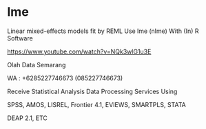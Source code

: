 # lme
Linear mixed-effects models fit by REML Use lme (nlme) With (In) R Software

https://www.youtube.com/watch?v=NQk3wlG1u3E

Olah Data Semarang

WA : +6285227746673 (085227746673)

Receive Statistical Analysis Data Processing Services Using

SPSS, AMOS, LISREL, Frontier 4.1, EVIEWS, SMARTPLS, STATA

DEAP 2.1, ETC
